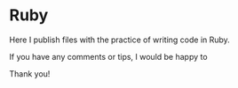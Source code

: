 # Ruby

Here I publish files with the practice of writing code in Ruby.

If you have any comments or tips, I would be happy to

Thank you!
